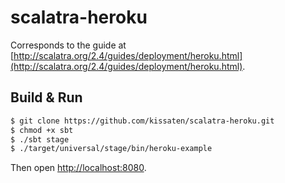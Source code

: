 # scalatra-heroku #

Corresponds to the guide at [http://scalatra.org/2.4/guides/deployment/heroku.html](http://scalatra.org/2.4/guides/deployment/heroku.html).

## Build & Run ##

```sh
$ git clone https://github.com/kissaten/scalatra-heroku.git
$ chmod +x sbt
$ ./sbt stage
$ ./target/universal/stage/bin/heroku-example
```

Then open [http://localhost:8080](http://localhost:8080).